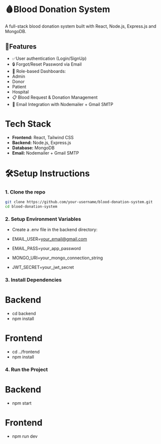 # 🩸Blood Donation System

A full-stack blood donation system built with React, Node.js, Express.js and MongoDB.

## 🚀Features

- ✅User authentication (Login/SignUp)
- 🔒 Forgot/Reset Password via Email
- 👥 Role-based Dashboards:
- Admin
- Donor
- Patient
- Hospital
- 📋 Blood Request & Donation Management
- 📧 Email Integration with Nodemailer + Gmail SMTP

# Tech Stack

- **Frontend:** React, Tailwind CSS
- **Backend:** Node.js, Express.js
- **Database:** MongoDB
- **Email:** Nodemailer + Gmail SMTP

# 🛠️Setup Instructions

### 1. Clone the repo

```bash
git clone https://github.com/your-username/blood-donation-system.git
cd blood-donation-system
```

### 2. Setup Environment Variables

- Create a .env file in the backend directory:

- EMAIL_USER=your_email@gmail.com
- EMAIL_PASS=your_app_password
- MONGO_URI=your_mongo_connection_string
- JWT_SECRET=your_jwt_secret

### 3. Install Dependencies

# Backend

- cd backend
- npm install

# Frontend

- cd ../frontend
- npm install

### 4. Run the Project

# Backend

- npm start

# Frontend

- npm run dev
